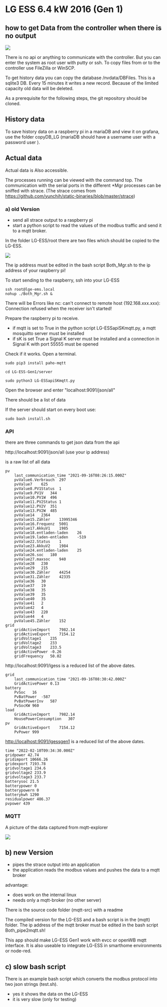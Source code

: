 # LG ESS 6.4 kW 2016 (Gen 1)
## how to get Data from the controller when there is no output

![](doc/LG-ESS-Gen1.jpg)

There is no api or anything to communicate with the controller.
But you can enter the system as root user with putty or ssh. To copy files from or to the controller use FileZilla or WinSCP.

To get history data you can copy the database /nvdata/DBFiles. This is a sqlite3 DB. Every 15 minutes it writes a new record. Because of the limited capacity old data will be deleted.



As a prerequisite for the following steps, the git repository should be cloned.



## History data

To save history data on a raspberry pi in a mariaDB and view it on grafana, use the folder copyDB_LG (mariaDB should have a username user with a password user  ).




## Actual data

Actual data is Also accessible.

The processes running can be viewed with the command top.
The communication with the serial ports in the different *Mgr processes can be sniffed with strace.
(The strace comes from <https://github.com/yunchih/static-binaries/blob/master/strace>)

### a) old Version 

- send all strace output to a raspberry pi
- start a python script to read the values of the modbus traffic and send it to a mqtt broker.

In the folder LG-ESS/root there are two files which should be copied to the LG-ESS.

![](doc/rpi-filezilla.png)


The ip address must be edited in the bash script Both_Mgr.sh to the ip address of your raspberry pi!

To start sending to the raspberry, ssh into your LG-ESS

```
ssh root@lge-ems.local
nohup ./Both_Mgr.sh &
```

There will be Errors like
nc: can't connect to remote host (192.168.xxx.xxx): Connection refused
when the receiver isn't started!


Prepare the raspberry pi to receive.

- if mqtt is set to True in the python script LG-ESSapiSKmqtt.py,  a mqtt mosquitto server must be installed
- if sK is set True a Signal K server must be installed and a connection in Signal K with port 55555 must be opened



Check if it works. Open a terminal.

`sudo pip3 install paho-mqtt`

`cd LG-ESS-Gen1/server`

`sudo python3 LG-ESSapiSKmqtt.py`

Open the browser and enter "localhost:9091/json/all"

There should be a list of data

If the server should start on every boot use:

`sudo bash install.sh`



### API

there are three commands to get json data from the api

http://localhost:9091/json/all (use your ip address)

is a raw list of all data

```
pv	
    last_communication_time	"2021-09-16T08:26:15.000Z"
    pvValue6.Verbrauch	297
    pvValue7	625
    pvValue8.PV1Status	1
    pvValue9.PV1V	344
    pvValue10.PV1W	496
    pvValue11.PV2Status	1
    pvValue12.PV2V	351
    pvValue13.PV2W	485
    pvValue14	2364
    pvValue15.Zähler	13995346
    pvValue16.Frequenz	5001
    pvValue17.AkkuV1	1985
    pvValue18.entladen-laden	26
    pvValue19.laden-entladen	-519
    pvValue22.Status	1
    pvValue23.AkkuV2	1984
    pvValue24.entladen-laden	25
    pvValue26.soc	180
    pvValue27.maxsoc	940
    pvValue28	230
    pvValue29	215
    pvValue30.Zähler	44254
    pvValue31.Zähler	42335
    pvValue36	30
    pvValue37	19
    pvValue38	35
    pvValue39	35
    pvValue40	35
    pvValue41	2
    pvValue42	4
    pvValue43	220
    pvValue44	4
    pvValue45.Zähler	152
grid	
    gridActiveImport	7982.14
    gridActiveExport	7154.12
    gridVoltage1	235
    gridVoltage2	233
    gridVoltage3	233.5
    gridActivePower	-0.26
    gridFrequency	50.02
```



http://localhost:9091/lgess  is a reduced list of the above dates.


```
grid	
    last_communication_time	"2021-09-16T08:30:42.000Z"
    GridActivePower	0.13
battery	
    PvSoc	16
    PvBatPower	-587
    PvBatPowerInv	587
    PvSocKW	960
load	
    GridActiveImport	7982.14
    HousePowerConsumption	307
pv	
    GridActiveExport	7154.12
    PvPower	999
```

<http://localhost:9091/lgessgen1>  is a reduced list of the above dates.

```
time "2022-02-10T09:34:30.000Z"
gridpower 42.74
gridimport 10666.26
gridexport 7193.78
gridvoltage1 234.6
gridvoltage2 233.9
gridvoltage3 233.7
batterysoc 21.5
batterypower 0
batterypowern 0
batterykwh 1290
residualpower 486.37
pvpower 439
```


### MQTT

A picture of the data captured from mqtt-explorer

![](doc/MQTT-explorer.png)


## b) new Version
- pipes the strace output into an application
- the application reads the modbus values and pushes the data to a mqtt broker

advantage:
- does work on the internal linux
- needs only a mqtt-broker (no other server)

There is the source code folder (mqtt-src) with a readme

The compiled version for the LG-ESS and a bash script is in the (mqtt) folder.
The ip address of the mqtt broker must be edited in the bash script Both_pipe2mqtt.sh!

This app should make LG-ESS Gen1 work with evcc or openWB mqtt interface. It is also useable to integrate LG-ESS in smarthome environments or node-red.


## c) slow bash script
There is an example bash script which converts the modbus protocol into two json strings (test.sh).
- yes it shows the data on the LG-ESS
- it is very slow (only for testing)